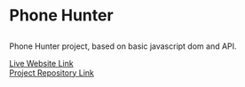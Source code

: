 # Phone Hunter

##

Phone Hunter project, based on basic javascript dom and API.

[Live Website Link](https://abdul-muhaimin-toha.github.io/Phone-Hunter/)  
[Project Repository Link](https://github.com/abdul-muhaimin-toha/Phone-Hunter)
